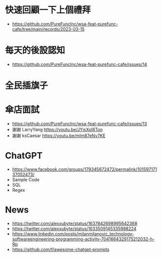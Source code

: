 # 快速回顧一下上個禮拜 
* https://github.com/PureFuncInc/wsa-feat-purefunc-cafe/tree/main/records/2023-03-15

# 每天的後設認知
* https://github.com/PureFuncInc/wsa-feat-purefunc-cafe/issues/14

# 全民插旗子

# 傘店面試
* https://github.com/PureFuncInc/wsa-feat-purefunc-cafe/issues/13
* 謝謝 LarryYang https://youtu.be/JYjsXoI8Too
* 謝謝 ksCaesar https://youtu.be/mIm87eNv7KE

# ChatGPT
* https://www.facebook.com/groups/179345672472/permalink/10159717137052473/
* Sample Code
* SQL
* Regex

# News
* https://twitter.com/alexxubyte/status/1637842698995642368
* https://twitter.com/alexxubyte/status/1633509145335988224
* https://www.linkedin.com/posts/milanmilanovic_technology-softwareengineering-programming-activity-7041664329175212032-h-Rp
* https://github.com/f/awesome-chatgpt-prompts
